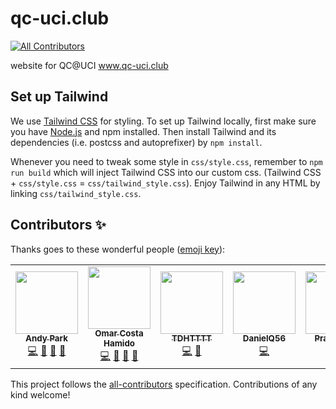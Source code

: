 # qc-uci.club
<!-- ALL-CONTRIBUTORS-BADGE:START - Do not remove or modify this section -->
[![All Contributors](https://img.shields.io/badge/all_contributors-5-orange.svg?style=flat-square)](#contributors-)
<!-- ALL-CONTRIBUTORS-BADGE:END -->
website for QC@UCI
www.qc-uci.club

## Set up Tailwind

We use [Tailwind CSS](https://tailwindcss.com/) for styling. To set up Tailwind locally, first make sure you have [Node.js](https://nodejs.org/en/download/package-manager/) and npm installed. Then install Tailwind and its dependencies (i.e. postcss and autoprefixer) by `npm install`.  

Whenever you need to tweak some style in `css/style.css`, remember to `npm run build` which will inject Tailwind CSS into our custom css. (Tailwind CSS + `css/style.css` = `css/tailwind_style.css`). Enjoy Tailwind in any HTML by linking `css/tailwind_style.css`.

## Contributors ✨

Thanks goes to these wonderful people ([emoji key](https://allcontributors.org/docs/en/emoji-key)):

<!-- ALL-CONTRIBUTORS-LIST:START - Do not remove or modify this section -->
<!-- prettier-ignore-start -->
<!-- markdownlint-disable -->
<table>
  <tr>
    <td align="center"><a href="http://andyyPark.github.io"><img src="https://avatars2.githubusercontent.com/u/25911821?v=4" width="100px;" alt=""/><br /><sub><b>Andy Park</b></sub></a><br /><a href="https://github.com/QC-UCI/QC-UCI.github.io/commits?author=andyyPark" title="Code">💻</a> <a href="https://github.com/QC-UCI/QC-UCI.github.io/pulls?q=is%3Apr+reviewed-by%3AandyyPark" title="Reviewed Pull Requests">👀</a> <a href="#maintenance-andyyPark" title="Maintenance">🚧</a> <a href="#design-andyyPark" title="Design">🎨</a></td>
    <td align="center"><a href="http://www.omarcostahamido.com"><img src="https://avatars0.githubusercontent.com/u/18335360?v=4" width="100px;" alt=""/><br /><sub><b>Omar Costa Hamido</b></sub></a><br /><a href="https://github.com/QC-UCI/QC-UCI.github.io/commits?author=omarcostahamido" title="Code">💻</a> <a href="https://github.com/QC-UCI/QC-UCI.github.io/issues?q=author%3Aomarcostahamido" title="Bug reports">🐛</a> <a href="#projectManagement-omarcostahamido" title="Project Management">📆</a> <a href="#question-omarcostahamido" title="Answering Questions">💬</a></td>
    <td align="center"><a href="http://tdhttt.com"><img src="https://avatars2.githubusercontent.com/u/24703459?v=4" width="100px;" alt=""/><br /><sub><b>TDHTTTT</b></sub></a><br /><a href="https://github.com/QC-UCI/QC-UCI.github.io/commits?author=TDHTTTT" title="Code">💻</a> <a href="https://github.com/QC-UCI/QC-UCI.github.io/issues?q=author%3ATDHTTTT" title="Bug reports">🐛</a></td>
    <td align="center"><a href="https://github.com/DanielQ56"><img src="https://avatars0.githubusercontent.com/u/42754322?v=4" width="100px;" alt=""/><br /><sub><b>DanielQ56</b></sub></a><br /><a href="https://github.com/QC-UCI/QC-UCI.github.io/commits?author=DanielQ56" title="Code">💻</a></td>
    <td align="center"><a href="https://pranavvp10.github.io"><img src="https://avatars2.githubusercontent.com/u/52486224?v=4" width="100px;" alt=""/><br /><sub><b>Pranav V P</b></sub></a><br /><a href="https://github.com/QC-UCI/QC-UCI.github.io/commits?author=pranavvp10" title="Code">💻</a></td>
  </tr>
</table>

<!-- markdownlint-enable -->
<!-- prettier-ignore-end -->
<!-- ALL-CONTRIBUTORS-LIST:END -->

This project follows the [all-contributors](https://github.com/all-contributors/all-contributors) specification. Contributions of any kind welcome!
